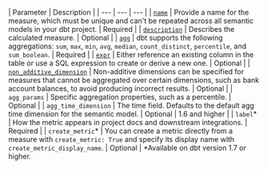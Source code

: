 | Parameter | Description | 
| --- | --- | --- | 
| [`name`](/docs/build/measures#name) | Provide a name for the measure, which must be unique and can't be repeated across all semantic models in your dbt project. | Required | 
| [`description`](/docs/build/measures#description) | Describes the calculated measure. | Optional | 
| [`agg`](/docs/build/measures#aggregation) | dbt supports the following aggregations: `sum`, `max`, `min`, `avg`, `median`, `count_distinct`, `percentile`, and `sum_boolean`. | Required |
| [`expr`](/docs/build/measures#expr) | Either reference an existing column in the table or use a SQL expression to create or derive a new one. | Optional | 
| [`non_additive_dimension`](/docs/build/measures#non-additive-dimensions) | Non-additive dimensions can be specified for measures that cannot be aggregated over certain dimensions, such as bank account balances, to avoid producing incorrect results. | Optional |
| `agg_params` | Specific aggregation properties, such as a percentile. | Optional | 
| `agg_time_dimension` | The time field. Defaults to the default agg time dimension for the semantic model.  | Optional | 1.6 and higher |
| `label`*  | How the metric appears in project docs and downstream integrations. | Required | 
| `create_metric`* | You can create a metric directly from a measure with `create_metric: True` and specify its display name with `create_metric_display_name`.  | Optional |
*Available on dbt version 1.7 or higher.
